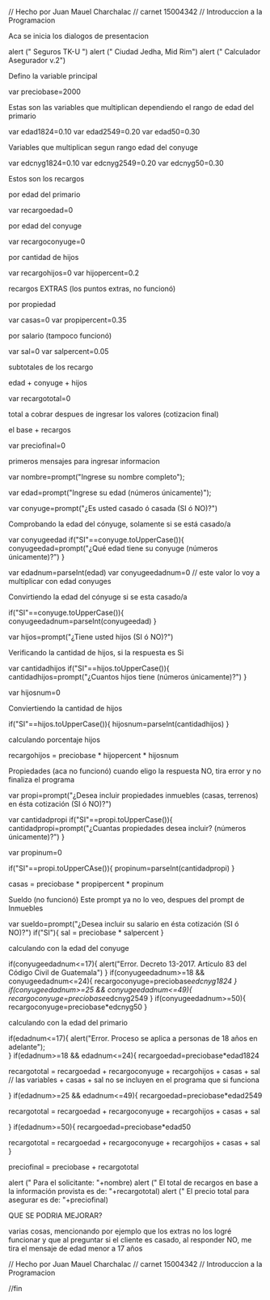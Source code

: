 // Hecho por Juan Mauel Charchalac
// carnet 15004342
// Introduccion a la Programacion

Aca se inicia los dialogos de presentacion

alert (" Seguros TK-U ")
alert (" Ciudad Jedha, Mid Rim")
alert (" Calculador Asegurador v.2")

Defino la variable principal

var preciobase=2000

Estas son las variables que multiplican dependiendo el rango de edad del primario

var edad1824=0.10
var edad2549=0.20
var edad50=0.30

Variables que multiplican segun rango edad del conyuge

var edcnyg1824=0.10
var edcnyg2549=0.20
var edcnyg50=0.30


Estos son los recargos

por edad del primario

var recargoedad=0

por edad del conyuge

var recargoconyuge=0

por cantidad de hijos

var recargohijos=0
var hijopercent=0.2

recargos EXTRAS (los puntos extras, no funcionó)

por propiedad

var casas=0
var propipercent=0.35

por salario (tampoco funcionó)

var sal=0
var salpercent=0.05

subtotales de los recargo

edad + conyuge + hijos

var recargototal=0

total a cobrar despues de ingresar los valores (cotizacion final)

el base + recargos

var preciofinal=0


primeros mensajes para ingresar informacion

var nombre=prompt("Ingrese su nombre completo");

var edad=prompt("Ingrese su edad (números únicamente)");

var conyuge=prompt("¿Es usted casado ó casada (SI ó NO)?")

Comprobando la edad del cónyuge, solamente si se está casado/a

var conyugeedad
if("SI"==conyuge.toUpperCase()){
  conyugeedad=prompt("¿Qué edad tiene su conyuge (números únicamente)?")
}

var edadnum=parseInt(edad)
var conyugeedadnum=0  // este valor lo voy a multiplicar con edad conyuges

Convirtiendo la edad del cónyuge si se esta casado/a

if("SI"==conyuge.toUpperCase()){
  conyugeedadnum=parseInt(conyugeedad)
}

var hijos=prompt("¿Tiene usted hijos (SI ó NO)?")

Verificando la cantidad de hijos, si la respuesta es Si

var cantidadhijos
if("SI"==hijos.toUpperCase()){
  cantidadhijos=prompt("¿Cuantos hijos tiene (números únicamente)?")
}

var hijosnum=0

Conviertiendo la cantidad de hijos

if("SI"==hijos.toUpperCase()){
  hijosnum=parseInt(cantidadhijos)
}

 calculando porcentaje hijos

recargohijos = preciobase * hijopercent * hijosnum


Propiedades (aca no funcionó)
cuando eligo la respuesta NO, tira error y no finaliza el programa

var propi=prompt("¿Desea incluir propiedades inmuebles (casas, terrenos) en ésta cotización (SI ó NO)?")

var cantidadpropi
if("SI"==propi.toUpperCase()){
  cantidadpropi=prompt("¿Cuantas propiedades desea incluir? (números únicamente)?")
}

var propinum=0

if("SI"==propi.toUpperCAse()){
  propinum=parseInt(cantidadpropi)
}

casas = preciobase * propipercent * propinum 


Sueldo (no funcionó)
Este prompt ya no lo veo, despues del prompt de Inmuebles

var sueldo=prompt("¿Desea incluir su salario en ésta cotización (SI ó NO)?")
if("SI"){
  sal = preciobase * salpercent
}


calculando con la edad del conyuge

if(conyugeedadnum<=17){
  alert("Error. Decreto 13-2017. Artículo 83 del Código Civil de Guatemala")
}
if(conyugeedadnum>=18 && conyugeedadnum<=24){
  recargoconyuge=preciobase*edcnyg1824
}
if(conyugeedadnum>=25 && conyugeedadnum<=49){
  recargoconyuge=preciobase*edcnyg2549
}
if(conyugeedadnum>=50){
  recargoconyuge=preciobase*edcnyg50
}


calculando con la edad del primario

if(edadnum<=17){
alert("Error. Proceso se aplica a personas de 18 años en adelante");  
}
if(edadnum>=18 && edadnum<=24){
  recargoedad=preciobase*edad1824

  recargototal = recargoedad + recargoconyuge + recargohijos + casas + sal  // las variables + casas + sal no se incluyen en el programa que si funciona

}
if(edadnum>=25 && edadnum<=49){
  recargoedad=preciobase*edad2549

  recargototal = recargoedad + recargoconyuge + recargohijos + casas + sal

}
if(edadnum>=50){
  recargoedad=preciobase*edad50
    
  recargototal = recargoedad + recargoconyuge + recargohijos + casas + sal
}


preciofinal = preciobase + recargototal


alert (" Para el solicitante: "+nombre)
alert (" El total de recargos en base a la información provista es de: "+recargototal)
alert (" El precio total para asegurar es de:  "+preciofinal)


QUE SE PODRIA MEJORAR?

varias cosas, mencionando por ejemplo que los extras no los logré funcionar
y que al preguntar si el cliente es casado, al responder NO, me tira el mensaje de edad menor a 17 años


// Hecho por Juan Mauel Charchalac
// carnet 15004342
// Introduccion a la Programacion

//fin